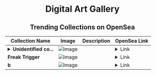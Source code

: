<div align="center">

# Digital Art Gallery

## Trending Collections on OpenSea

| Collection Name                       | Image                                                                                     | Description                       | OpenSea Link                                                                                          |
|---------------------------------------|-------------------------------------------------------------------------------------------|-----------------------------------|--------------------------------------------------------------------------------------------------------|
| **<details><summary>Unidentified co...</summary>Unidentified contract fef61a84-cdc8-4d47-be92-e4eead49f5bf</details>** | ![Image](https://i.seadn.io/s/raw/files/a837708742ad8afcb35eb60ba787976d.jpg?w=500&auto=format?w=200&auto=format) |  | <details><summary>Link</summary>[Unidentified contract fef61a84-cdc8-4d47-be92-e4eead49f5bf](https://opensea.io/collection/unidentified-contract-fef61a84-cdc8-4d47-be92-e4ee)</details> |
| **Freak Trigger** | ![Image](https://i.seadn.io/s/raw/files/39a0f2ff4d18819dbd053b3a62afa214.png?w=500&auto=format?w=200&auto=format) |  | <details><summary>Link</summary>[Freak Trigger](https://opensea.io/collection/freak-trigger)</details> |
| **b** | ![Image](https://i.seadn.io/s/raw/files/2e51f0ced806697ab50f64bcf41b01fe.jpg?w=500&auto=format?w=200&auto=format) |  | <details><summary>Link</summary>[b](https://opensea.io/collection/b-11547)</details> |

</div>
